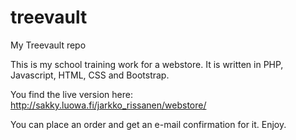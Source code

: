 # treevault
My Treevault repo

This is my school training work for a webstore. It is written in PHP, Javascript, HTML, CSS and Bootstrap.

You find the live version here: http://sakky.luowa.fi/jarkko_rissanen/webstore/

You can place an order and get an e-mail confirmation for it. Enjoy.

